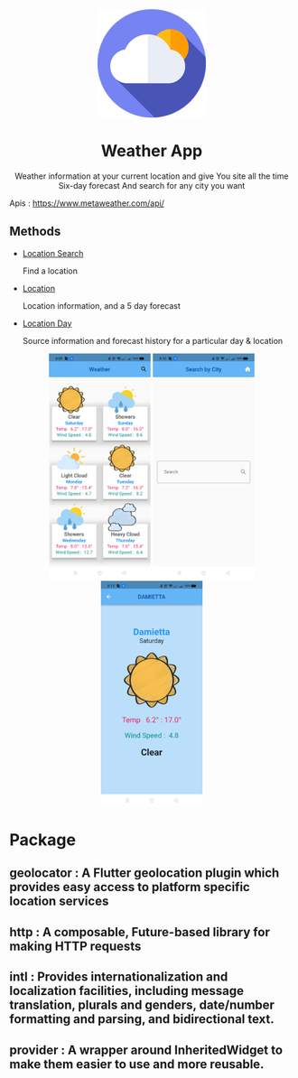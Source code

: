 <div align="center">


<img src="android/app/src/main/res/mipmap-xxxhdpi/ic_launcher.png" alt='Weather App'/>
  
# Weather App

Weather information at your current location and give
You site all the time
Six-day forecast
And search for any city you want

<div align="left">

Apis : https://www.metaweather.com/api/



## Methods

- [Location Search](https://www.metaweather.com/api/#locationsearch)

  Find a location

- [Location](https://www.metaweather.com/api/#location)

  Location information, and a 5 day forecast

- [Location Day](https://www.metaweather.com/api/#locationday)

  Source information and forecast history for a particular day & location

<div align="center">
  
<img src="assets/images/page1.png" height="400" >
<img src="assets/images/page2.png" height="400" >
<img src="assets/images/page3.png" height="400" >


<div align="left">
  
# Package

## geolocator :   A Flutter geolocation plugin which provides easy access to platform specific location services

## http : A composable, Future-based library for making HTTP requests

## intl : Provides internationalization and localization facilities, including message translation, plurals and genders, date/number formatting and parsing, and bidirectional text.

## provider : A wrapper around InheritedWidget to make them easier to use and more reusable.



### 
